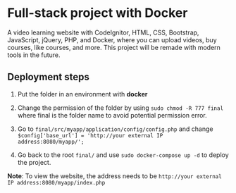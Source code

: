 # Full-stack project with Docker

A video learning website with CodeIgnitor, HTML, CSS, Bootstrap, JavaScript, jQuery, PHP, and Docker, where you can upload videos, buy courses,  like courses, and more.
This project will be remade with modern tools in the future.

## Deployment steps

1. Put the folder in an environment with **docker**

2. Change the permission of the folder by using `sudo chmod -R 777 final` where final is the folder name to avoid potential permission error.

3. Go to `final/src/myapp/application/config/config.php` and change `$config['base_url'] = 'http://your external IP address:8080/myapp/';`

4. Go back to the root `final/` and use `sudo docker-compose up -d`
   to deploy the project.

**Note**: To view the website, the address needs to be `http://your external IP address:8080/myapp/index.php`
